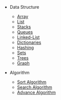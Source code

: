 - Data Structure

  - [Array](Array.md)
  - [List](List.md)
  - [Stacks](Stacks.md)
  - [Queues](Queues.md)
  - [Linked-List](Linked-List.md)
  - [Dictionaries](Dictionaries.md)
  - [Hashing](Hashing.md)
  - [Sets](Sets.md)
  - [Trees](Trees.md)
  - [Graph](Graph.md)

- Algorithm

  - [Sort Algorithm](SortAlg.md)
  - [Search Algorithm](SearchAlg.md)
  - [Advance Algorithm](AdvanceAlg.md)
